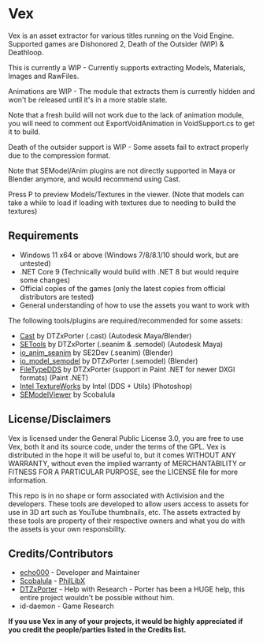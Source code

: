 # Vex

Vex is an asset extractor for various titles running on the Void Engine.
Supported games are Dishonored 2, Death of the Outsider (WIP) & Deathloop.

This is currently a WIP - Currently supports extracting Models, Materials, Images and RawFiles.

Animations are WIP - The module that extracts them is currently hidden and won't be released until it's in a more stable state.

Note that a fresh build will not work due to the lack of animation module, you will need to comment out ExportVoidAnimation in VoidSupport.cs to get it to build.

Death of the outsider support is WIP - Some assets fail to extract properly due to the compression format.

Note that SEModel/Anim plugins are not directly supported in Maya or Blender anymore, and would recommend using Cast.

Press P to preview Models/Textures in the viewer. (Note that models can take a while to load if loading with textures due to needing to build the textures)

## Requirements

* Windows 11 x64 or above (Windows 7/8/8.1/10 should work, but are untested)
* .NET Core 9 (Technically would build with .NET 8 but would require some changes)
* Official copies of the games (only the latest copies from official distributors are tested)
* General understanding of how to use the assets you want to work with

The following tools/plugins are required/recommended for some assets:

* [Cast](https://github.com/dtzxporter/Cast) by DTZxPorter (.cast) (Autodesk Maya/Blender)
* [SETools](https://github.com/dtzxporter/SETools) by DTZxPorter (.seanim & .semodel) (Autodesk Maya)
* [io_anim_seanim](https://github.com/SE2Dev/io_anim_seanim) by SE2Dev (.seanim) (Blender)
* [io_model_semodel](https://github.com/dtzxporter/io_model_semodel) by DTZxPorter (.semodel) (Blender)
* [FileTypeDDS](https://github.com/dtzxporter/FileTypeDDS) by DTZxPorter (support in Paint .NET for newer DXGI formats) (Paint .NET)
* [Intel TextureWorks](https://software.intel.com/en-us/articles/intel-texture-works-plugin) by Intel (DDS + Utils) (Photoshop)
* [SEModelViewer](https://github.com/Scobalula/semodelviewer) by Scobalula

## License/Disclaimers

Vex is licensed under the General Public License 3.0, you are free to use Vex, both it and its source code, under the terms of the GPL. Vex is distributed in the hope it will be useful to, but it comes WITHOUT ANY WARRANTY, without even the implied warranty of MERCHANTABILITY or FITNESS FOR A PARTICULAR PURPOSE, see the LICENSE file for more information.

This repo is in no shape or form associated with Activision and the developers. These tools are developed to allow users access to assets for use in 3D art such as YouTube thumbnails, etc. The assets extracted by these tools are property of their respective owners and what you do with the assets is your own responsbility.

## Credits/Contributors

* [echo000](https://github.com/echo000) - Developer and Maintainer
* [Scobalula](https://github.com/Scobalula) - [PhilLibX](https://github.com/Scobalula/PhilLibX)
* [DTZxPorter](https://github.com/dtzxporter/) - Help with Research - Porter has been a HUGE help, this entire project wouldn't be possible without him.
* id-daemon - Game Research

**If you use Vex in any of your projects, it would be highly appreciated if you credit the people/parties listed in the Credits list.**
